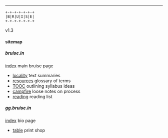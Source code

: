 
---

```
+-+-+-+-+-+-+
|B|R|U|I|S|E|
+-+-+-+-+-+-+
```

v1.3

#### sitemap

##### bruise.in

[index](https://bruise.in)						main bruise page  
- [locality](https://bruise.in/locality.html)		text summaries  
- [resources](https://bruise.in/resources.html)			glossary of terms  
- [TOOC](https://bruise.in/tooc.html)					outlining syllabus ideas  
- [campfire](https://bruise.in/campfire.html)			loose notes on process  
- [reading](https://bruise.in/reading.html)		reading list

##### gg.bruise.in

[index](https://gg.bruise.in)		bio page  
- [table](https://gg.bruise.in/table.html)	print shop

